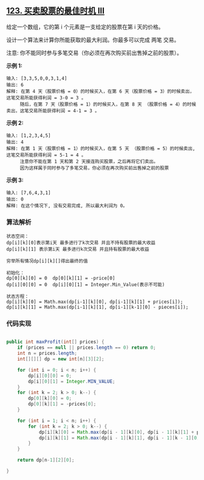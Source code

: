 ## [123. 买卖股票的最佳时机 III](https://leetcode-cn.com/problems/best-time-to-buy-and-sell-stock-iii/)

给定一个数组，它的第 i 个元素是一支给定的股票在第 i 天的价格。

设计一个算法来计算你所能获取的最大利润。你最多可以完成 两笔 交易。

注意: 你不能同时参与多笔交易（你必须在再次购买前出售掉之前的股票）。

**示例 1:**

```
输入: [3,3,5,0,0,3,1,4]
输出: 6
解释: 在第 4 天（股票价格 = 0）的时候买入，在第 6 天（股票价格 = 3）的时候卖出，这笔交易所能获得利润 = 3-0 = 3 。
     随后，在第 7 天（股票价格 = 1）的时候买入，在第 8 天 （股票价格 = 4）的时候卖出，这笔交易所能获得利润 = 4-1 = 3 。
```

**示例 2:**

```
输入: [1,2,3,4,5]
输出: 4
解释: 在第 1 天（股票价格 = 1）的时候买入，在第 5 天 （股票价格 = 5）的时候卖出, 这笔交易所能获得利润 = 5-1 = 4 。   
     注意你不能在第 1 天和第 2 天接连购买股票，之后再将它们卖出。   
     因为这样属于同时参与了多笔交易，你必须在再次购买前出售掉之前的股票
```

**示例 3:**

```
输入: [7,6,4,3,1] 
输出: 0 
解释: 在这个情况下, 没有交易完成, 所以最大利润为 0。
```

### 算法解析

```
状态空间：
dp[i][k][0]表示第i天 最多进行了k次交易 并且不持有股票的最大收益
dp[i][k][1] 表示第i天 最多进行k次交易 并且持有股票的最大收益

穷举所有情况dp[i][k][]得出最终的值

初始化：
dp[0][k][0] = 0  dp[0][k][1] = -price[0]
dp[i][0][0] = 0  dp[i][0][1] = Integer.Min_Value(表示不可能)

状态方程：
dp[i][k][0] = Math.max(dp[i-1][k][0], dp[i-1][k][1] + prices[i]);
dp[i][k][1] = Math.max(dp[i-1][k][1], dp[i-1][k-1][0] - pieces[i]);
```

### 代码实现

```java

public int maxProfit(int[] prices) {
    if (prices == null || prices.length == 0) return 0;
    int n = prices.length;
    int[][][] dp = new int[n][3][2];

    for (int i = 0; i < n; i++) {
        dp[i][0][0] = 0;
        dp[i][0][1] = Integer.MIN_VALUE;
    }
    for (int k = 2; k > 0; k--) {
        dp[0][k][0] = 0;
        dp[0][k][1] = -prices[0];
    }

    for (int i = 1; i < n; i++) {
        for (int k = 2; k > 0; k--) {
            dp[i][k][0] = Math.max(dp[i - 1][k][0], dp[i - 1][k][1] + prices[i]);
            dp[i][k][1] = Math.max(dp[i - 1][k][1], dp[i - 1][k - 1][0] - prices[i]);
        }
    }

    return dp[n-1][2][0];

}
```

